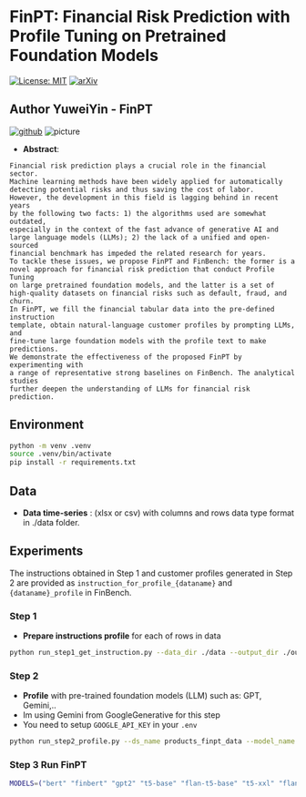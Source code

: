# FinPT: Financial Risk Prediction with Profile Tuning on Pretrained Foundation Models

[![License: MIT](https://img.shields.io/badge/License-MIT-yellow.svg)](https://opensource.org/licenses/MIT)
[![arXiv](https://img.shields.io/badge/arXiv-2308.00065-b31b1b.svg)](https://arxiv.org/abs/2308.00065)
## Author **YuweiYin - FinPT**
[![github](GITHUB)](https://github.com/YuweiYin/FinPT/tree/master)
![picture](https://yuweiyin.com/files/img/2023-07-22-FinPT.png)

* **Abstract**:

```text
Financial risk prediction plays a crucial role in the financial sector. 
Machine learning methods have been widely applied for automatically 
detecting potential risks and thus saving the cost of labor.
However, the development in this field is lagging behind in recent years 
by the following two facts: 1) the algorithms used are somewhat outdated, 
especially in the context of the fast advance of generative AI and 
large language models (LLMs); 2) the lack of a unified and open-sourced 
financial benchmark has impeded the related research for years.
To tackle these issues, we propose FinPT and FinBench: the former is a 
novel approach for financial risk prediction that conduct Profile Tuning 
on large pretrained foundation models, and the latter is a set of 
high-quality datasets on financial risks such as default, fraud, and churn.
In FinPT, we fill the financial tabular data into the pre-defined instruction 
template, obtain natural-language customer profiles by prompting LLMs, and 
fine-tune large foundation models with the profile text to make predictions.
We demonstrate the effectiveness of the proposed FinPT by experimenting with 
a range of representative strong baselines on FinBench. The analytical studies 
further deepen the understanding of LLMs for financial risk prediction.
```

## Environment

```bash
python -m venv .venv
source .venv/bin/activate
pip install -r requirements.txt
```

## Data

- **Data time-series** : (xlsx or csv) with columns and rows data type format in ./data folder.

## Experiments

The instructions obtained in Step 1 and customer profiles generated in Step 2
are provided as `instruction_for_profile_{dataname}` and `{dataname}_profile` in FinBench.

### Step 1
- **Prepare instructions profile** for each of rows in data
```bash
python run_step1_get_instruction.py --data_dir ./data --output_dir ./output --dataset_names products_finpt_data
```
### Step 2
- **Profile** with pre-trained foundation models (LLM) such as: GPT, Gemini,..
- Im using Gemini from GoogleGenerative for this step
- You need to setup `GOOGLE_API_KEY` in your `.env`
```bash
python run_step2_profile.py --ds_name products_finpt_data --model_name gemini-1.5-flash --train_ratio 0.7 --val_ratio 0.15
```
### Step 3 Run FinPT

```bash
MODELS=("bert" "finbert" "gpt2" "t5-base" "flan-t5-base" "t5-xxl" "flan-t5-xxl" "llama-7b" "llama-13b")
```
